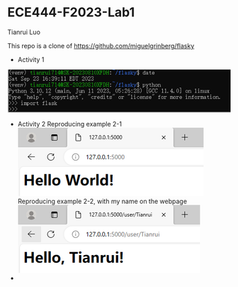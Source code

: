# ECE444-F2023-Lab1

Tianrui Luo

This repo is a clone of  https://github.com/miguelgrinberg/flasky

* Activity 1

![image](part1.PNG)

* Activity 2
  Reproducing example 2-1
![image](part2.1.PNG)
  Reproducing example 2-2, with my name on the webpage
![image](part2.2.PNG)
* 
